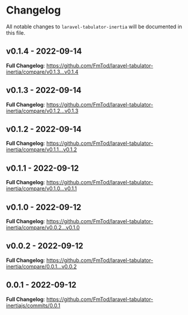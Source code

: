 # Changelog

All notable changes to `laravel-tabulator-inertia` will be documented in this file.

## v0.1.4 - 2022-09-14

**Full Changelog**: https://github.com/FmTod/laravel-tabulator-inertia/compare/v0.1.3...v0.1.4

## v0.1.3 - 2022-09-14

**Full Changelog**: https://github.com/FmTod/laravel-tabulator-inertia/compare/v0.1.2...v0.1.3

## v0.1.2 - 2022-09-14

**Full Changelog**: https://github.com/FmTod/laravel-tabulator-inertia/compare/v0.1.1...v0.1.2

## v0.1.1 - 2022-09-12

**Full Changelog**: https://github.com/FmTod/laravel-tabulator-inertia/compare/v0.1.0...v0.1.1

## v0.1.0 - 2022-09-12

**Full Changelog**: https://github.com/FmTod/laravel-tabulator-inertia/compare/v0.0.2...v0.1.0

## v0.0.2 - 2022-09-12

**Full Changelog**: https://github.com/FmTod/laravel-tabulator-inertia/compare/0.0.1...v0.0.2

## 0.0.1 - 2022-09-12

**Full Changelog**: https://github.com/FmTod/laravel-tabulator-inertiajs/commits/0.0.1
